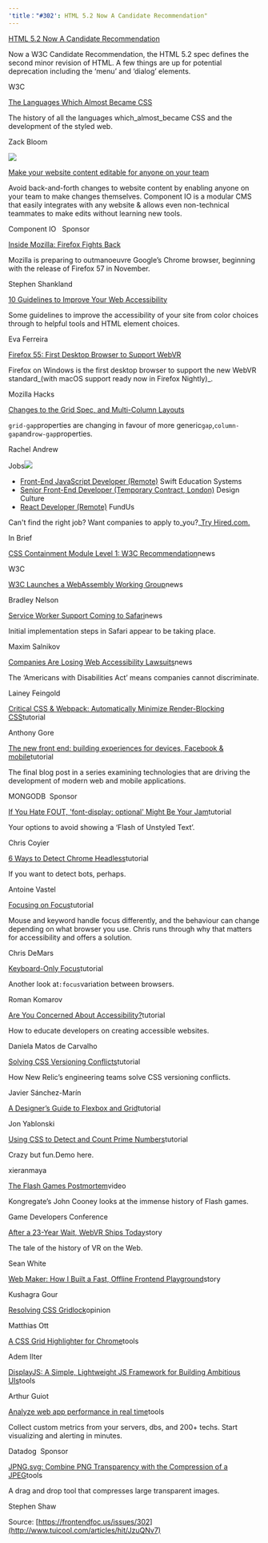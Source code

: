 ```yaml
---
'title："#302': HTML 5.2 Now A Candidate Recommendation"
---
```


[HTML 5.2 Now A Candidate Recommendation](https://frontendfoc.us/link/20611/web)

Now a W3C Candidate Recommendation, the HTML 5.2 spec defines the second minor revision of HTML. A few things are up for potential deprecation including the ‘menu’ and ‘dialog’ elements.

W3C

[The Languages Which Almost Became CSS](https://frontendfoc.us/link/20612/web)

The history of all the languages which_almost_became CSS and the development of the styled web.

Zack Bloom

![](http://img2.tuicool.com/NFv6vm7.png!web)

[Make your website content editable for anyone on your team](https://frontendfoc.us/link/20613/web)

Avoid back-and-forth changes to website content by enabling anyone on your team to make changes themselves. Component IO is a modular CMS that easily integrates with any website & allows even non-technical teammates to make edits without learning new tools.

Component IO   Sponsor

[Inside Mozilla: Firefox Fights Back](https://frontendfoc.us/link/20614/web)

Mozilla is preparing to outmanoeuvre Google’s Chrome browser, beginning with the release of Firefox 57 in November.

Stephen Shankland

[10 Guidelines to Improve Your Web Accessibility](https://frontendfoc.us/link/20615/web)

Some guidelines to improve the accessibility of your site from color choices through to helpful tools and HTML element choices.

Eva Ferreira

[Firefox 55: First Desktop Browser to Support WebVR](https://frontendfoc.us/link/20616/web)

Firefox on Windows is the first desktop browser to support the new WebVR standard_\(with macOS support ready now in Firefox Nightly\)_.

Mozilla Hacks

[Changes to the Grid Spec, and Multi-Column Layouts](https://frontendfoc.us/link/20617/web)

`grid-gap`properties are changing in favour of more generic`gap`,`column-gap`and`row-gap`properties.

Rachel Andrew

Jobs![](http://img0.tuicool.com/rueQ7fv.png!web)

* [Front-End JavaScript Developer \(Remote\)](https://frontendfoc.us/link/20619/web)
  Swift Education Systems
* [Senior Front-End Developer \(Temporary Contract, London\)](https://frontendfoc.us/link/20620/web)
  Design Culture
* [React Developer \(Remote\)](https://frontendfoc.us/link/20621/web)
  FundUs

Can't find the right job? Want companies to apply to_you?_[Try Hired.com.](https://frontendfoc.us/link/20622/web)

In Brief

[CSS Containment Module Level 1: W3C Recommendation](https://frontendfoc.us/link/20623/web)news

W3C

[W3C Launches a WebAssembly Working Group](https://frontendfoc.us/link/20624/web)news

Bradley Nelson

[Service Worker Support Coming to Safari](https://frontendfoc.us/link/20625/web)news

Initial implementation steps in Safari appear to be taking place.

Maxim Salnikov

[Companies Are Losing Web Accessibility Lawsuits](https://frontendfoc.us/link/20626/web)news

The ‘Americans with Disabilities Act’ means companies cannot discriminate.

Lainey Feingold

[Critical CSS & Webpack: Automatically Minimize Render-Blocking CSS](https://frontendfoc.us/link/20627/web)tutorial

Anthony Gore

[The new front end: building experiences for devices, Facebook & mobile](https://frontendfoc.us/link/20628/web)tutorial

The final blog post in a series examining technologies that are driving the development of modern web and mobile applications.

MONGODB  Sponsor

[If You Hate FOUT, 'font-display: optional' Might Be Your Jam](https://frontendfoc.us/link/20629/web)tutorial

Your options to avoid showing a ‘Flash of Unstyled Text’.

Chris Coyier

[6 Ways to Detect Chrome Headless](https://frontendfoc.us/link/20630/web)tutorial

If you want to detect bots, perhaps.

Antoine Vastel

[Focusing on Focus](https://frontendfoc.us/link/20631/web)tutorial

Mouse and keyword handle focus differently, and the behaviour can change depending on what browser you use. Chris runs through why that matters for accessibility and offers a solution.

Chris DeMars

[Keyboard-Only Focus](https://frontendfoc.us/link/20632/web)tutorial

Another look at`:focus`variation between browsers.

Roman Komarov

[Are You Concerned About Accessibility?](https://frontendfoc.us/link/20633/web)tutorial

How to educate developers on creating accessible websites.

Daniela Matos de Carvalho

[Solving CSS Versioning Conflicts](https://frontendfoc.us/link/20634/web)tutorial

How New Relic’s engineering teams solve CSS versioning conflicts.

Javier Sánchez-Marín

[A Designer’s Guide to Flexbox and Grid](https://frontendfoc.us/link/20635/web)tutorial

Jon Yablonski

[Using CSS to Detect and Count Prime Numbers](https://frontendfoc.us/link/20636/web)tutorial

Crazy but fun.Demo here.

xieranmaya

[The Flash Games Postmortem](https://frontendfoc.us/link/20638/web)video

Kongregate’s John Cooney looks at the immense history of Flash games.

Game Developers Conference

[After a 23-Year Wait, WebVR Ships Today](https://frontendfoc.us/link/20639/web)story

The tale of the history of VR on the Web.

Sean White

[Web Maker: How I Built a Fast, Offline Frontend Playground](https://frontendfoc.us/link/20640/web)story

Kushagra Gour

[Resolving CSS Gridlock](https://frontendfoc.us/link/20641/web)opinion

Matthias Ott

[A CSS Grid Highlighter for Chrome](https://frontendfoc.us/link/20642/web)tools

Adem Ilter

[DisplayJS: A Simple, Lightweight JS Framework for Building Ambitious UIs](https://frontendfoc.us/link/20643/web)tools

Arthur Guiot

[Analyze web app performance in real time](https://frontendfoc.us/link/20644/web)tools

Collect custom metrics from your servers, dbs, and 200+ techs. Start visualizing and alerting in minutes.

Datadog  Sponsor

[JPNG.svg: Combine PNG Transparency with the Compression of a JPEG](https://frontendfoc.us/link/20645/web)tools

A drag and drop tool that compresses large transparent images.

Stephen Shaw



Source: [https://frontendfoc.us/issues/302](http://www.tuicool.com/articles/hit/JzuQNv7)

